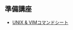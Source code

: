 ## 準備講座

* [UNIX & VIMコマンドシート](https://github.com/catal/Catal-Textbook/blob/master/html-day-1/commnad_sheet.pdf)

